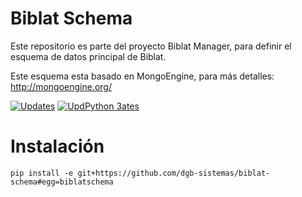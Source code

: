 # Biblat Schema


Este repositorio es parte del proyecto Biblat Manager, para definir el esquema de datos principal de Biblat.

Este esquema esta basado en MongoEngine, para más detalles: http://mongoengine.org/

[![Updates](https://pyup.io/repos/github/dgb-sistemas/biblat-schema/shield.svg)](https://pyup.io/repos/github/dgb-sistemas/biblat-schema/)
[![UpdPython 3ates](https://pyup.io/repos/github/dgb-sistemas/biblat-schema/python-3-shield.svg)](https://pyup.io/repos/github/dgb-sistemas/biblat-schema/)

# Instalación

```
pip install -e git+https://github.com/dgb-sistemas/biblat-schema#egg=biblatschema
```
